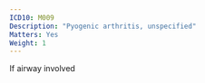 ```yaml
---
ICD10: M009
Description: "Pyogenic arthritis, unspecified"
Matters: Yes
Weight: 1
---
```

If airway involved
